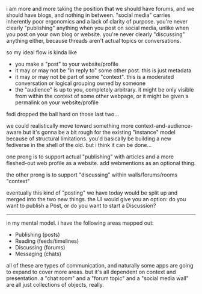 i am more and more taking the position that we should have forums, and we should have blogs, and nothing in between. "social media" carries inherently poor ergonomics and a lack of clarity of purpose. you're never clearly "publishing" anything when you post on social media, unlike when you post on your own blog or website. you're never clearly "discussing" anything either, because threads aren't actual topics or conversations.

so my ideal flow is kinda like

- you make a "post" to your website/profile
- it may or may not be "in reply to" some other post. this is just metadata
- it may or may not be part of some "context". this is a moderated conversation or logical grouping owned by someone
- the "audience" is up to you, completely arbitrary. it might be only visible from within the context of some other webpage, or it might be given a permalink on your website/profile

fedi dropped the ball hard on those last two...

we could realistically move toward something more context-and-audience-aware but it's gonna be a bit rough for the existing "instance" model because of structural limitations. you'd basically be building a new fediverse in the shell of the old. but i think it can be done...

one prong is to support actual "publishing" with articles and a more fleshed-out web profile as a website. add webmentions as an optional thing.

the other prong is to support "discussing" within walls/forums/rooms "context"

eventually this kind of "posting" we have today would be split up and merged into the two new things. the UI would give you an option: do you want to publish a Post, or do you want to start a Discussion?

---

in my mental model. i have the following areas mapped out:

- Publishing (posts)
- Reading (feeds/timelines)
- Discussing (forums)
- Messaging (chats)

all of these are types of communication, and naturally some apps are going to expand to cover more areas. but it's all dependent on context and presentation. a "chat room" and a "forum topic" and a "social media wall" are all just collections of objects, really.